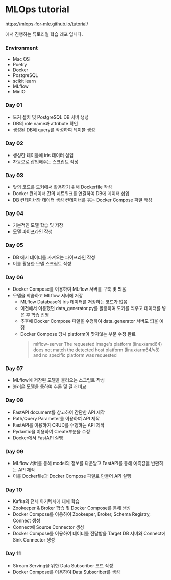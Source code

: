 # MLOps tutorial

https://mlops-for-mle.github.io/tutorial/

에서 진행하는 튜토리얼 학습 레포 입니다.

### Environment

- Mac OS
- Poetry
- Docker
- PostgreSQL
- scikit learn
- MLflow
- MinIO

### Day 01

- 도커 설치 및 PostgreSQL DB 서버 생성
- DB의 role name과 attribute 확인
- 생성된 DB에 query를 작성하여 테이블 생성

### Day 02

- 생성한 테이블에 iris 데이터 삽입
- 자동으로 삽입해주는 스크립트 작성

### Day 03

- 앞의 코드를 도커에서 활용하기 위해 Dockerfile 작성
- Docker 컨테이너 간의 네트워크를 연결하여 DB에 데이터 삽입
- DB 컨테이너와 데이터 생성 컨테이너를 묶는 Docker Compose 파일 작성

### Day 04

- 기본적인 모델 학습 및 저장
- 모델 파이프라인 작성

### Day 05

- DB 에서 데이터를 가져오는 파이프라인 작성
- 이를 활용한 모델 스크립트 작성

### Day 06

- Docker Compose를 이용하여 MLflow 서버를 구축 및 띄움
- 모델을 학습하고 MLflow 서버에 저장
  - MLflow Database에 iris 데이터를 저장하는 코드가 없음
  - 이전에서 이용했던 data_generator.py를 활용하여 도커를 띄우고 데이터를 넣은 후 학습 진행
  - 추후에 Docker Compose 파일을 수정하여 data_generator 서버도 띄울 예정
  - Docker Compose 당시 platform이 맞지않는 부분 수정 완료
    > mlflow-server The requested image's platform (linux/amd64) does not match the detected host platform (linux/arm64/v8) and no specific platform was requested
    >

### Day 07

- MLflow에 저장된 모델을 불러오는 스크립트 작성
- 불러온 모델을 통하여 추론 및 결과 비교

### Day 08

- FastAPI document를 참고하여 간단한 API 제작
- Path/Query Parameter를 이용하여 API 제작
- FastAPI를 이용하여 CRUD를 수행하는 API 제작
- Pydantic을 이용하여 Create부분을 수정
- Docker에서 FastAPI 실행

### Day 09

- MLflow 서버를 통해 model의 정보를 다운받고 FastAPI를 통해 예측값을 반환하는 API 제작
- 이를 Dockerfile과 Docker Compose 파일로 만들어 API 실행

### Day 10

- Kafka의 전체 아키텍처에 대해 학습
- Zookeeper & Broker 학습 및 Docker Compose를 통해 생성
- Docker Compose를 이용하여 Zookeeper, Broker, Schema Registry, Connect 생성
- Connect에 Source Connector 생성
- Docker Compose를 이용하여 데이터를 전달받을 Target DB 서버와 Connect에 Sink Connector 생성

### Day 11

- Stream Serving을 위한 Data Subscriber 코드 작성
- Docker Compose를 이용하여 Data Subscriber를 생성